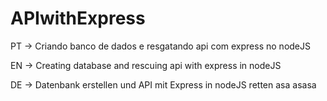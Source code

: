 # APIwithExpress

PT -> Criando banco de dados e resgatando api com express no nodeJS

EN -> Creating database and rescuing api with express in nodeJS

DE -> Datenbank erstellen und API mit Express in nodeJS retten
asa
asasa

